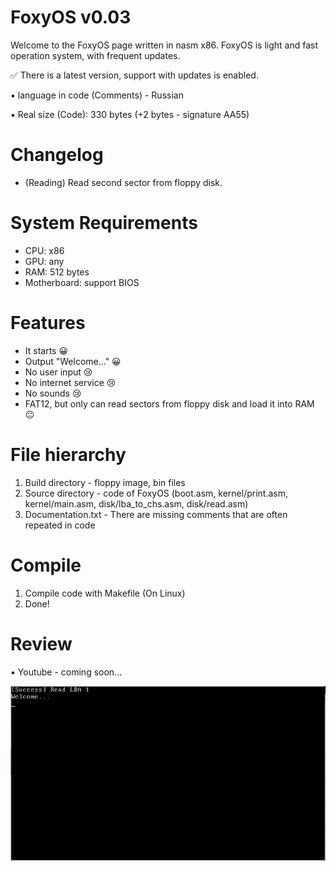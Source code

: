 # FoxyOS v0.03
Welcome to the FoxyOS page written in nasm x86.
FoxyOS is light and fast operation system, with frequent updates.

✅ There is a latest version, support with updates is enabled.

▪ language in code (Comments) - Russian

▪ Real size (Code): 330 bytes (+2 bytes - signature AA55)

# Changelog
- (Reading) Read second sector from floppy disk.

# System Requirements
- CPU: x86
- GPU: any
- RAM: 512 bytes
- Motherboard: support BIOS

# Features
- It starts 😀
- Output "Welcome..." 😀
- No user input 😢
- No internet service 😢
- No sounds 😢
- FAT12, but only can read sectors from floppy disk and load it into RAM 😐

# File hierarchy
1. Build directory - floppy image, bin files
2. Source directory - code of FoxyOS (boot.asm, kernel/print.asm, kernel/main.asm, disk/lba_to_chs.asm, disk/read.asm)
3. Documentation.txt - There are missing comments that are often repeated in code

# Compile
1. Compile code with Makefile (On Linux)
2. Done!

# Review

▪ Youtube - coming soon...

<img src="Screenshot.PNG" alt="" title="FoxyOS">
